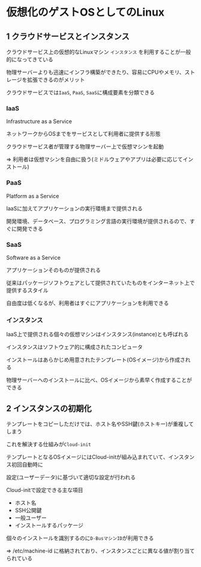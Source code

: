 # 仮想化のゲストOSとしてのLinux

## 1 クラウドサービスとインスタンス

クラウドサービス上の仮想的なLinuxマシン `インスタンス` を利用することが一般的になってきている

物理サーバーよりも迅速にインフラ構築ができたり、容易にCPUやメモリ、ストレージを拡張できるのがメリット

クラウドサービスでは`IaaS`, `PaaS`, `SaaS`に構成要素を分類できる

### IaaS

Infrastructure as a Service

ネットワークからOSまでをサービスとして利用者に提供する形態

クラウドサービス者が管理する物理サーバー上で仮想マシンを起動

=> 利用者は仮想マシンを自由に扱う(ミドルウェアやアプリは必要に応じてインストール)

### PaaS

Platform as a Service

IaaSに加えてアプリケーションの実行環境まで提供される

開発環境、データベース、プログラミング言語の実行環境が提供されるので、すぐに開発できる

### SaaS

Software as a Service

アプリケーションそのものが提供される

従来はパッケージソフトウェアとして提供されていたものをインターネット上で提供するスタイル

自由度は低くなるが、利用者はすぐにアプリケーションを利用できる

### インスタンス

IaaS上で提供される個々の仮想マシンはインスタンス(instance)とも呼ばれる

インスタンスはソフトウェア的に構成されたコンピュータ

インストールはあらかじめ用意されたテンプレート(OSイメージ)から作成される

物理サーバーへのインストールに比べ、OSイメージから素早く作成することができる

## 2 インスタンスの初期化

テンプレートをコピーしただけでは、ホスト名やSSH鍵(ホストキー)が重複してしまう

これを解決する仕組みが`Cloud-init`

テンプレートとなるOSイメージにはCloud-initが組み込まれていて、インスタンス初回自動時に

設定(ユーザーデータ)に基づいて適切な設定が行われる

Cloud-initで設定できる主な項目
- ホスト名
- SSH公開鍵
- 一般ユーザー
- インストールするパッケージ

個々のインストールを識別するのに`D-BusマシンID`が利用できる

=> /etc/machine-id に格納されており、インスタンスごとに異なる値が割り当てられている

